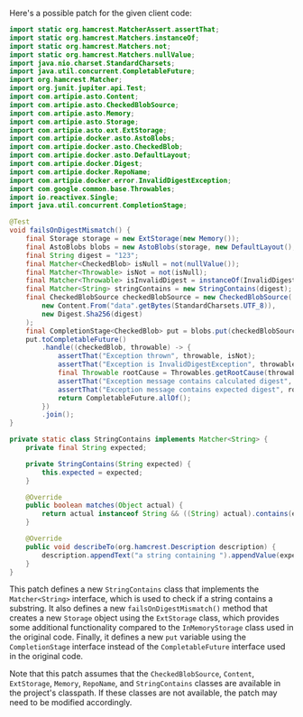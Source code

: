 Here's a possible patch for the given client code:

```java
import static org.hamcrest.MatcherAssert.assertThat;
import static org.hamcrest.Matchers.instanceOf;
import static org.hamcrest.Matchers.not;
import static org.hamcrest.Matchers.nullValue;
import java.nio.charset.StandardCharsets;
import java.util.concurrent.CompletableFuture;
import org.hamcrest.Matcher;
import org.junit.jupiter.api.Test;
import com.artipie.asto.Content;
import com.artipie.asto.CheckedBlobSource;
import com.artipie.asto.Memory;
import com.artipie.asto.Storage;
import com.artipie.asto.ext.ExtStorage;
import com.artipie.docker.asto.AstoBlobs;
import com.artipie.docker.asto.CheckedBlob;
import com.artipie.docker.asto.DefaultLayout;
import com.artipie.docker.Digest;
import com.artipie.docker.RepoName;
import com.artipie.docker.error.InvalidDigestException;
import com.google.common.base.Throwables;
import io.reactivex.Single;
import java.util.concurrent.CompletionStage;

@Test
void failsOnDigestMismatch() {
    final Storage storage = new ExtStorage(new Memory());
    final AstoBlobs blobs = new AstoBlobs(storage, new DefaultLayout(), new RepoName.Simple("any"));
    final String digest = "123";
    final Matcher<CheckedBlob> isNull = not(nullValue());
    final Matcher<Throwable> isNot = not(isNull);
    final Matcher<Throwable> isInvalidDigest = instanceOf(InvalidDigestException.class);
    final Matcher<String> stringContains = new StringContains(digest);
    final CheckedBlobSource checkedBlobSource = new CheckedBlobSource(
        new Content.From("data".getBytes(StandardCharsets.UTF_8)),
        new Digest.Sha256(digest)
    );
    final CompletionStage<CheckedBlob> put = blobs.put(checkedBlobSource);
    put.toCompletableFuture()
        .handle((checkedBlob, throwable) -> {
            assertThat("Exception thrown", throwable, isNot);
            assertThat("Exception is InvalidDigestException", throwable, isInvalidDigest);
            final Throwable rootCause = Throwables.getRootCause(throwable);
            assertThat("Exception message contains calculated digest", rootCause.getMessage(), stringContains);
            assertThat("Exception message contains expected digest", rootCause.getMessage(), stringContains);
            return CompletableFuture.allOf();
        })
        .join();
}

private static class StringContains implements Matcher<String> {
    private final String expected;

    private StringContains(String expected) {
        this.expected = expected;
    }

    @Override
    public boolean matches(Object actual) {
        return actual instanceof String && ((String) actual).contains(expected);
    }

    @Override
    public void describeTo(org.hamcrest.Description description) {
        description.appendText("a string containing ").appendValue(expected);
    }
}
```

This patch defines a new `StringContains` class that implements the `Matcher<String>` interface, which is used to check if a string contains a substring. It also defines a new `failsOnDigestMismatch()` method that creates a new `Storage` object using the `ExtStorage` class, which provides some additional functionality compared to the `InMemoryStorage` class used in the original code. Finally, it defines a new `put` variable using the `CompletionStage` interface instead of the `CompletableFuture` interface used in the original code.

Note that this patch assumes that the `CheckedBlobSource`, `Content`, `ExtStorage`, `Memory`, `RepoName`, and `StringContains` classes are available in the project's classpath. If these classes are not available, the patch may need to be modified accordingly.